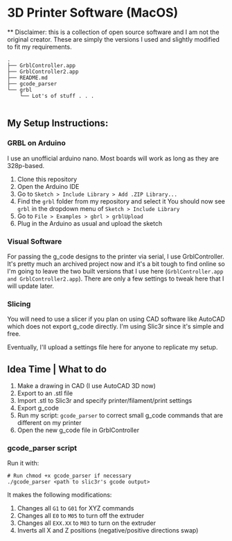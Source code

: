 # 3D Printer Software (MacOS)
** Disclaimer: this is a collection of open source software and I am not the original creator. These are simply the versions I used and slightly modified to fit my requirements.


```
.
├── GrblController.app
├── GrblController2.app
├── README.md
├── gcode_parser
└── grbl
    └── Lot's of stuff . . .


```

## My Setup Instructions:
### GRBL on Arduino
I use an unofficial arduino nano. Most boards will work as long as they are 328p-based.

1. Clone this repository
2. Open the Arduino IDE
3. Go to `Sketch > Include Library > Add .ZIP Library...` 
4. Find the `grbl` folder from my repository and select it
You should now see `grbl` in the dropdown menu of `Sketch > Include Library`
5. Go to `File > Examples > gbrl > grblUpload`
6. Plug in the Arduino as usual and upload the sketch

### Visual Software
For passing the g_code designs to the printer via serial, I use GrblController. It's pretty much an archived project now and it's a bit tough to find online so I'm going to leave the two built versions that I use here (`GrblController.app and GrblController2.app`). There are only a few settings to tweak here that I will update later.

### Slicing
You will need to use a slicer if you plan on using CAD software like AutoCAD which does not export g_code directly. I'm using Slic3r since it's simple and free.

Eventually, I'll upload a settings file here for anyone to replicate my setup.

## Idea Time | What to do
1. Make a drawing in CAD (I use AutoCAD 3D now)
2. Export to an .stl file
3. Import .stl to Slic3r and specify printer/filament/print settings
4. Export g_code
5. Run my script: `gcode_parser` to correct small g_code commands that are different on my printer
6. Open the new g_code file in GrblController

### gcode_parser script
Run it with:
```
# Run chmod +x gcode_parser if necessary
./gcode_parser <path to slic3r's gcode output>
```
It makes the following modifications:
1. Changes all `G1` to `G01` for XYZ commands
2. Changes all `E0` to `M05` to turn off the extruder
3. Changes all `EXX.XX` to `M03` to turn on the extruder
4. Inverts all X and Z positions (negative/positive directions swap)

